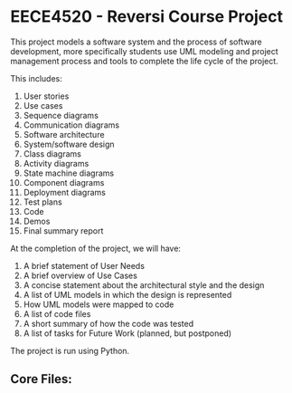 # EECE4520 - Reversi Course Project

This project models a software system and the process of software development, more specifically students use UML modeling and project management process and tools to complete the life cycle of the project. 

This includes:

1. User stories
2. Use cases
3. Sequence diagrams
4. Communication diagrams
5. Software architecture
6. System/software design
7. Class diagrams
8. Activity diagrams
9. State machine diagrams
10. Component diagrams
11. Deployment diagrams
12. Test plans
13. Code
14. Demos
15. Final summary report

At the completion of the project, we will have:

1. A brief statement of User Needs
2. A brief overview of Use Cases
3. A concise statement about the architectural style and the design
4. A list of UML models in which the design is represented
5. How UML models were mapped to code
6. A list of code files
7. A short summary of how the code was tested
8. A list of tasks for Future Work (planned, but postponed)

The project is run using Python.

Core Files:
-
